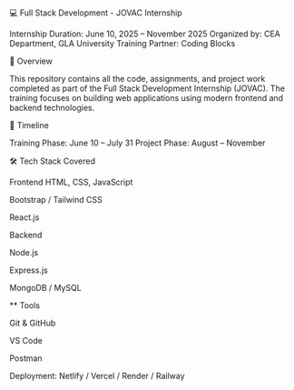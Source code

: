 💻 Full Stack Development - JOVAC Internship

Internship Duration: June 10, 2025 – November 2025
Organized by: CEA Department, GLA University
Training Partner: Coding Blocks

📌 Overview

This repository contains all the code, assignments, and project work completed as part of the Full Stack Development Internship (JOVAC). The training focuses on building web applications using modern frontend and backend technologies.

📅 Timeline

Training Phase: June 10 – July 31
Project Phase: August – November

🛠️ Tech Stack Covered

Frontend
HTML, CSS, JavaScript

Bootstrap / Tailwind CSS

React.js

Backend

Node.js

Express.js

MongoDB / MySQL

** Tools

Git & GitHub

VS Code

Postman

Deployment: Netlify / Vercel / Render / Railway


